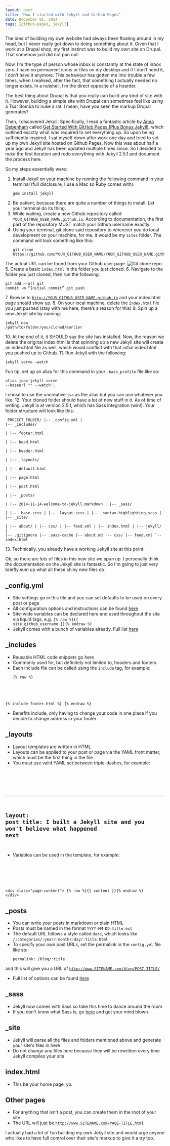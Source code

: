 ```yaml
---
layout: post
title: "How I started with Jekyll and GitHub Pages"
date: December 01, 2014
tags: [github-pages, jekyll]
---
```

The idea of building my own website had always been floating around in my head, but I never really got down to doing something about it. Given that I work at a Drupal shop, my first instinct was to build my own site on Drupal. That somehow just did not pan out. 

Now, I’m the type of person whose inbox is constantly at the state of inbox zero. I have no permanent icons or files on my desktop and if I don’t need it, I don’t have it anymore. This behaviour has gotten me into trouble a few times, when I realised, after the fact, that something I actually needed no longer exists. In a nutshell, I’m the direct opposite of a hoarder. 

The best thing about Drupal is that you really can build any kind of site with it. However, building a simple site with Drupal can sometimes feel like using a Tsar Bomba to nuke a rat. I mean, have you seen the markup Drupal generates?

Then, I discovered Jekyll. Specifically, I read a fantastic article by [Anna Debenham](http://maban.co.uk/) called [Get Started With GitHub Pages (Plus Bonus Jekyll)](http://24ways.org/2013/get-started-with-github-pages/), which outlined exactly what was required to set everything up. So upon being sufficiently inspired, I sat myself down after work one day and tried to set up my own Jekyll site hosted on Github Pages. Now this was about half a year ago and Jekyll has been updated multiple times since. So I decided to nuke the first iteration and redo everything with Jekyll 2.5.1 and document the process here.

So my steps essentially were:

1. Install Jekyll on your machine by running the following command in your terminal (full disclosure, I use a Mac so Ruby comes with).
    <pre><code class="language-bash">gem install jekyll</code></pre>
2. Be patient, because there are quite a number of things to install. Let your terminal do its thing.
3. While waiting, create a new Github repository called <code class="language-bash">YOUR_GITHUB_USER_NAME.github.io</code>. According to documentation, the first part of the repository MUST match your Github username exactly.
4. Using your terminal, git clone said repository to wherever you do local development on your machine, for me, it would be my <code class="language-bash">Sites</code> folder. The command will look something like this:
    <pre><code class="language-git">git clone https://github.com/YOUR_GITHUB_USER_NAME/YOUR_GITHUB_USER_NAME.github.io.git</code></pre>
The actual URL can be found from your Github user page.
<img src="{{ site.url }}/assets/images/posts/github-jekyll/github.jpg" alt="Git clone repo"/>
5. Create a basic <code class="language-bash">index.html</code> in the folder you just cloned.
6. Navigate to the folder you just cloned, then run the following:
    <pre><code class="language-git">git add –-all
git commit -m “Initial commit”
git push</code></pre>
7. Browse to <code class="language-bash">http://YOUR_GITHUB_USER_NAME.github.io</code> and your index.html page should show up.
8. On your local machine, delete the <code class="language-bash">index.html</code> file you just pushed (stay with me here, there’s a reason for this)
9. Spin up a new Jekyll site by running:
    <pre><code class="language-bash">jekyll new /path/to/folder/you/cloned/earlier</code></pre>
10. At the end of it, it SHOULD say the site has installed. Now, the reason we delete the original index.html is that spinning up a new Jekyll site will create an index.html file as well, which would conflict with that initial index.html you pushed up to Github.
11. Run Jekyll with the following:
    <pre><code class="language-bash">jekyll serve –watch</code></pre>
Fun tip, set up an alias for this command in your `.bash_profile` file like so:
    <pre><code class="language-bash">alias jsa='jekyll serve --baseurl "" --watch';</code></pre>
I chose to use the uncreative <code class="language-bash">jsa</code> as the alias but you can use whatever you like.
12. Your cloned folder should have a lot of new stuff in it. As of time of writing, Jekyll is at version 2.5.1, which has Sass integration (win!). Your folder structure will look like this:
    <pre><code class="language-markup">
    PROJECT_FOLDER/
    |-- _config.yml
    |
    |-- _includes/              
    |   |-- footer.html         
    |   |-- head.html     
    |   |-- header.html      
    |
    |-- _layouts/            
    |   |-- default.html     
    |   |-- page.html     
    |   |-- post.html     
    |
    |-- _posts/             
    |   |-- 2014-11-14-welcome-to-jekyll.markdown
    |
    |-- _sass/              
    |   |-- _base.scss
    |   |-- _layout.scss
    |   |-- _syntax-highlighting.scss
    |
    |-- _site/              
    |   |-- about/
    |   |-- css/
    |   |-- feed.xml
    |   |-- index.html
    |   |-- jekyll/
    |
    |-- .gitignore
    |-- .sass-cache
    |-- about.md
    |-- css/
    |-- feed.xml
    `-- index.html
</code></pre>
13. Technically, you already have a working Jekyll site at this point.

Ok, so there are lots of files in this new site we spun up. I personally think the documentation on the Jekyll site is fantastic. So I'm going to just very briefly sum up what all these shiny new files do.

## _config.yml

- Site settings go in this file and you can set defaults to be used on every post or page
- All configuration options and instructions can be found [here](http://jekyllrb.com/docs/configuration/)
- Site-wide variables can be declared here and used throughout the site via liquid tags, e.g. <code class="language-bash">{% raw %}{{ site.github_username }}{% endraw %}</code>
- Jekyll comes with a bunch of variables already. Full list [here](http://jekyllrb.com/docs/variables/)

## _includes

- Reusable HTML code snippets go here
- Commonly used for, but definitely not limited to, headers and footers
- Each include file can be called using the `include` tag, for example:
    <pre><code class="language-markdown">{% raw %}
{% include footer.html %}
{% endraw %}</code></pre>

- Benefits include, only having to change your code in one place if you decide to change address in your footer

## _layouts

- Layout templates are written in HTML
- Layouts can be applied to your post or page via the YAML front matter, which must be the first thing in the file
- You must use valid YAML set between triple-dashes, for example:
    <pre><code class="language-markup">
---
layout: post
title: I built a Jekyll site and you won't believe what happened next
---
</code></pre>
- Variables can be used in the template, for example:
    <pre><code class="language-markup">
&lt;div class="page-content"&gt;
    {% raw %}{{ content }}{% endraw %}
&lt;/div&gt;</code></pre>

## _posts

- You can write your posts in markdown or plain HTML
- Posts must be named in the format <code class="language-bash">YYYY-MM-DD-title.ext</code>
- The default URL follows a style called <code class="language-bash">date</code>, which looks like <code class="language-bash">/:categories/:year/:month/:day/:title.html</code>
- To specify your own post URLs, set the permalink in the <code class="language-bash">config.yml</code> file like so:
    <pre><code class="language-markup">permalink: /blog/:title</code></pre>
and this will give you a URL of <code class="language-bash">http://www.SITENAME.com/blog/POST-TITLE/</code>
- Full list of options can be found [here](http://jekyllrb.com/docs/permalinks/)

## _sass

- Jekyll now comes with Sass so take this time to dance around the room
- If you don't know what Sass is, go [here](http://sass-lang.com/) and get your mind blown

## _site

- Jekyll will parse all the files and folders mentioned above and generate your site's files in here
- Do not change any files here because they will be rewritten every time Jekyll compiles your site

## index.html

- This be your home page, yo.

## Other pages

- For anything that isn't a post, you can create them in the root of your site
- The URL will just be <code class="language-bash">http://www.SITENAME.com/PAGE-TITLE.html</code>

I actually had a lot of fun building my own Jekyll site and would urge anyone who likes to have full control over their site's markup to give it a try too.
